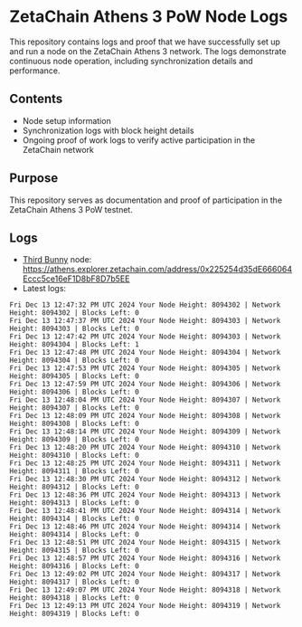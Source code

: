 # ZetaChain Athens 3 PoW Node Logs
This repository contains logs and proof that we have successfully set up and run a node on the ZetaChain Athens 3 network. The logs demonstrate continuous node operation, including synchronization details and performance.

## Contents
- Node setup information
- Synchronization logs with block height details
- Ongoing proof of work logs to verify active participation in the ZetaChain network

## Purpose
This repository serves as documentation and proof of participation in the ZetaChain Athens 3 PoW testnet.

## Logs

- [Third Bunny](https://thirdbunny.xyz/) node: https://athens.explorer.zetachain.com/address/0x225254d35dE666064Eccc5ce16eF1D8bF8D7b5EE
- Latest logs:
```
Fri Dec 13 12:47:32 PM UTC 2024 Your Node Height: 8094302 | Network Height: 8094302 | Blocks Left: 0
Fri Dec 13 12:47:37 PM UTC 2024 Your Node Height: 8094303 | Network Height: 8094303 | Blocks Left: 0
Fri Dec 13 12:47:42 PM UTC 2024 Your Node Height: 8094303 | Network Height: 8094304 | Blocks Left: 1
Fri Dec 13 12:47:48 PM UTC 2024 Your Node Height: 8094304 | Network Height: 8094304 | Blocks Left: 0
Fri Dec 13 12:47:53 PM UTC 2024 Your Node Height: 8094305 | Network Height: 8094305 | Blocks Left: 0
Fri Dec 13 12:47:59 PM UTC 2024 Your Node Height: 8094306 | Network Height: 8094306 | Blocks Left: 0
Fri Dec 13 12:48:04 PM UTC 2024 Your Node Height: 8094307 | Network Height: 8094307 | Blocks Left: 0
Fri Dec 13 12:48:09 PM UTC 2024 Your Node Height: 8094308 | Network Height: 8094308 | Blocks Left: 0
Fri Dec 13 12:48:14 PM UTC 2024 Your Node Height: 8094309 | Network Height: 8094309 | Blocks Left: 0
Fri Dec 13 12:48:20 PM UTC 2024 Your Node Height: 8094310 | Network Height: 8094310 | Blocks Left: 0
Fri Dec 13 12:48:25 PM UTC 2024 Your Node Height: 8094311 | Network Height: 8094311 | Blocks Left: 0
Fri Dec 13 12:48:30 PM UTC 2024 Your Node Height: 8094312 | Network Height: 8094312 | Blocks Left: 0
Fri Dec 13 12:48:36 PM UTC 2024 Your Node Height: 8094313 | Network Height: 8094313 | Blocks Left: 0
Fri Dec 13 12:48:41 PM UTC 2024 Your Node Height: 8094314 | Network Height: 8094314 | Blocks Left: 0
Fri Dec 13 12:48:46 PM UTC 2024 Your Node Height: 8094314 | Network Height: 8094314 | Blocks Left: 0
Fri Dec 13 12:48:51 PM UTC 2024 Your Node Height: 8094315 | Network Height: 8094315 | Blocks Left: 0
Fri Dec 13 12:48:57 PM UTC 2024 Your Node Height: 8094316 | Network Height: 8094316 | Blocks Left: 0
Fri Dec 13 12:49:02 PM UTC 2024 Your Node Height: 8094317 | Network Height: 8094317 | Blocks Left: 0
Fri Dec 13 12:49:07 PM UTC 2024 Your Node Height: 8094318 | Network Height: 8094318 | Blocks Left: 0
Fri Dec 13 12:49:13 PM UTC 2024 Your Node Height: 8094319 | Network Height: 8094319 | Blocks Left: 0
```

